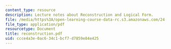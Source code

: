 ```yaml
---
content_type: resource
description: Lecture notes about Reconstruction and Logical Form.
file: /media/https%3A/open-learning-course-data-rc.s3.amazonaws.com/24-952-advanced-syntax-spring-2007/ccce4a3e0ac634c1bcf7d7859e84e425_reconstruction.pdf
file_type: application/pdf
resourcetype: Document
title: reconstruction.pdf
uid: ccce4a3e-0ac6-34c1-bcf7-d7859e84e425
---
```

